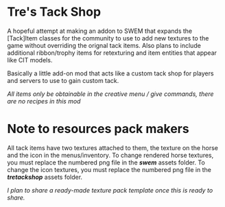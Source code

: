 # Tre's Tack Shop 
A hopeful attempt at making an addon to SWEM that expands the [Tack]Item classes for the community to use to add new textures to the game without overriding the orignal tack items. Also plans to include additional ribbon/trophy items for retexturing and item entities that appear like CIT models. 

Basically a little add-on mod that acts like a custom tack shop for players and servers to use to gain custom tack. 

*All items only be obtainable in the creative menu / give commands, there are no recipes in this mod*


# Note to resources pack makers
All tack items have two textures attached to them, the texture on the horse and the icon in the menus/inventory. To change rendered horse textures, you must replace the numbered png file in the ***swem*** assets folder. To change the icon textures, you must replace the numbered png file in the ***tretackshop*** assets folder.

*I plan to share a ready-made texture pack template once this is ready to share.*
